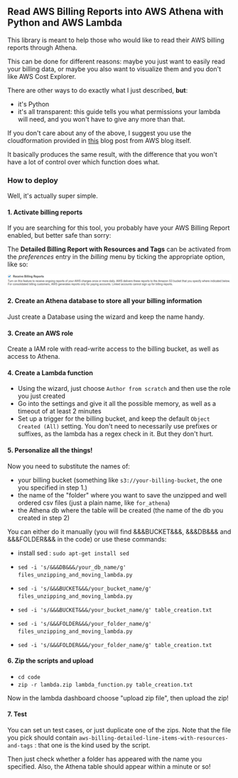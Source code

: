 ## Read AWS Billing Reports into AWS Athena with Python and AWS Lambda

This library is meant to help those who would like to read their AWS
billing reports through Athena.

This can be done for different reasons: maybe you just want to easily read your
billing data, or maybe you also want to visualize them and you don't like AWS Cost Explorer.

There are other ways to do exactly what I just described, __but__:
* it's Python
* it's all transparent: this guide tells you what permissions your lambda will need, and you won't have to give any more than that.

If you don't care about any of the above, I suggest you use the cloudformation
provided in [this](https://aws.amazon.com/blogs/big-data/query-and-visualize-aws-cost-and-usage-data-using-amazon-athena-and-amazon-quicksight/)
blog post from AWS blog itself.

It basically produces the same result, with the difference that you won't have a lot of control over which function does what.

### How to deploy

Well, it's actually super simple.

#### 1. Activate billing reports
If you are searching for this tool, you probably have your AWS Billing Report enabled, but better safe than sorry:

The __Detailed Billing Report with Resources and Tags__ can be activated
from the _preferences_ entry in the _billing_ menu by ticking the appropriate option, like so:

![Activate Billing](activate_billing.png "Activate billing")

#### 2. Create an Athena database to store all your billing information
Just create a Database using the wizard and keep the name handy.

#### 3. Create an AWS role
Create a IAM role with read-write access to the billing bucket, as well as access to Athena.

#### 4. Create a Lambda function
* Using the wizard, just choose `Author from scratch` and then use the role you just created
* Go into the settings and give it all the possible memory, as well as a timeout of at least 2 minutes
* Set up a trigger for the billing bucket, and keep the default `Object Created (All)` setting.
You don't need to necessarily use prefixes or suffixes, as the lambda has a regex check in it. But they don't hurt.

#### 5. Personalize all the things!
Now you need to substitute the names of:
* your billing bucket (something like `s3://your-billing-bucket`, the one you specified in step 1.)
* the name of the "folder" where you want to save the unzipped and well ordered csv files (just a plain name, like `for_athena`)
* the Athena db where the table will be created (the name of the db you created in step 2)

You can either do it manually (you will find &&&BUCKET&&&, &&&DB&&& and &&&FOLDER&&& in the code) or use these commands:

* install sed : `sudo apt-get install sed`

* `sed -i 's/&&&DB&&&/your_db_name/g' files_unzipping_and_moving_lambda.py`
* `sed -i 's/&&&BUCKET&&&/your_bucket_name/g' files_unzipping_and_moving_lambda.py`
* `sed -i 's/&&&BUCKET&&&/your_bucket_name/g' table_creation.txt`
* `sed -i 's/&&&FOLDER&&&/your_folder_name/g' files_unzipping_and_moving_lambda.py`
* `sed -i 's/&&&FOLDER&&&/your_folder_name/g' table_creation.txt`

#### 6. Zip the scripts and upload

* `cd code`
* `zip -r lambda.zip lambda_function.py table_creation.txt`

Now in the lambda dashboard choose "upload zip file", then upload the zip!

#### 7. Test

You can set un test cases, or just duplicate one of the zips.
Note that the file you pick should contain `aws-billing-detailed-line-items-with-resources-and-tags` :
that one is the kind used by the script.

Then just check whether a folder has appeared with the name you specified.
Also, the Athena table should appear within a minute or so!

